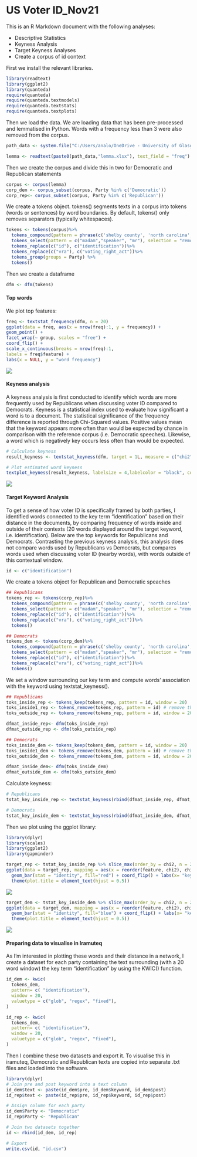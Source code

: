 US Voter ID\_Nov21
================

This is an R Markdown document with the following analyses:

-   Descriptive Statistics
-   Keyness Analysis
-   Target Keyness Analyses
-   Create a corpus of id context

First we install the relevant libraries.

``` r
library(readtext)
library(ggplot2)
library(quanteda)
require(quanteda)
require(quanteda.textmodels)
require(quanteda.textstats)
require(quanteda.textplots)
```

Then we load the data. We are loading data that has been pre-processed
and lemmatised in Python. Words with a frequency less than 3 were also
removed from the corpus.

``` r
path_data <- system.file("C:/Users/analo/OneDrive - University of Glasgow/University of Glasgow/Thesis/CHAPTERS/DATA/Voter ID laws debates (US)/R Markdown", package = "readtext")

lemma <- readtext(paste0(path_data,"lemma.xlsx"), text_field = "freq")
```

Then we create the corpus and divide this in two for Democratic and
Republican statements

``` r
corpus <- corpus(lemma)
corp_dem <- corpus_subset(corpus, Party %in% c('Democratic'))
corp_rep<- corpus_subset(corpus, Party %in% c('Republican'))
```

We create a tokens object. tokens() segments texts in a corpus into
tokens (words or sentences) by word boundaries. By default, tokens()
only removes separators (typically whitespaces).

``` r
tokens <- tokens(corpus)%>%
  tokens_compound(pattern = phrase(c('shelby county', 'north carolina', 'john lewis')))%>%
  tokens_select(pattern = c("madam","speaker", "mr"), selection = "remove")%>%
  tokens_replace(c("id"), c("identification"))%>%
  tokens_replace(c("vra"), c("voting_right_act"))%>%
  tokens_group(groups = Party) %>%
  tokens()
```

Then we create a dataframe

``` r
dfm <- dfm(tokens)
```

#### Top words

We plot top features:

``` r
freq <- textstat_frequency(dfm, n = 20)
ggplot(data = freq, aes(x = nrow(freq):1, y = frequency)) +
geom_point() +
facet_wrap(~ group, scales = "free") +
coord_flip() +
scale_x_continuous(breaks = nrow(freq):1,
labels = freq$feature) +
labs(x = NULL, y = "word frequency")
```

<img src="US-Voter-ID_Nov21_files/figure-gfm/unnamed-chunk-6-1.png" style="display: block; margin: auto;" />

#### Keyness analysis

A keyness analysis is first conducted to identify which words are more
frequently used by Republicans when discussing voter ID compared to
Democrats. Keyness is a statistical index used to evaluate how
significant a word is to a document. The statistical significance of the
frequency difference is reported through Chi-Squared values. Positive
values mean that the keyword appears more often than would be expected
by chance in comparison with the reference corpus (i.e. Democratic
speeches). Likewise, a word which is negatively key occurs less often
than would be expected.

``` r
# Calculate keyness 
result_keyness <- textstat_keyness(dfm, target = 1L, measure = c("chi2"),sort = TRUE)
```

``` r
# Plot estimated word keyness
textplot_keyness(result_keyness, labelsize = 4,labelcolor = "black", color = c("blue", "red"), min_count = 10, n = 25)
```

<img src="US-Voter-ID_Nov21_files/figure-gfm/unnamed-chunk-8-1.png" style="display: block; margin: auto;" />

#### Target Keyword Analysis

To get a sense of how voter ID is specifically framed by both parties, I
identified words connected to the key term “identification” based on
their distance in the documents, by comparing frequency of words inside
and outside of their contexts (20 words displayed around the target
keyword, i.e. identification). Below are the top keywords for
Republicans and Democrats. Contrasting the previous keyness analysis,
this analysis does not compare words used by Republicans vs Democrats,
but compares words used when discussing voter ID (nearby words), with
words outside of this contextual window.

``` r
id <- c("identification") 
```

We create a tokens object for Republican and Democratic speaches

``` r
## Republicans
tokens_rep <- tokens(corp_rep)%>%
  tokens_compound(pattern = phrase(c('shelby county', 'north carolina', 'john lewis', "voting right act")))%>%
  tokens_select(pattern = c("madam","speaker", "mr"), selection = "remove")%>%
  tokens_replace(c("id"), c("identification"))%>%
  tokens_replace(c("vra"), c("voting_right_act"))%>%
  tokens()

## Democrats
tokens_dem <- tokens(corp_dem)%>%
  tokens_compound(pattern = phrase(c('shelby county', 'north carolina', 'john lewis')))%>%
  tokens_select(pattern = c("madam","speaker", "mr"), selection = "remove")%>%
  tokens_replace(c("id"), c("identification"))%>%
  tokens_replace(c("vra"), c("voting_right_act"))%>%
  tokens()
```

We set a window surrounding our key term and compute words’ association
with the keyword using textstat\_keyness().

``` r
## Republicans
toks_inside_rep <- tokens_keep(tokens_rep, pattern = id, window = 20)
toks_inside1_rep <- tokens_remove(tokens_rep, pattern = id) # remove the keywords
toks_outside_rep <- tokens_remove(tokens_rep, pattern = id, window = 20)

dfmat_inside_rep<- dfm(toks_inside_rep)
dfmat_outside_rep <- dfm(toks_outside_rep)

## Democrats
toks_inside_dem <- tokens_keep(tokens_dem, pattern = id, window = 20)
toks_inside1_dem <- tokens_remove(tokens_dem, pattern = id) # remove the keywords
toks_outside_dem <- tokens_remove(tokens_dem, pattern = id, window = 20)

dfmat_inside_dem<- dfm(toks_inside_dem)
dfmat_outside_dem <- dfm(toks_outside_dem)
```

Calculate keyness:

``` r
# Republicans
tstat_key_inside_rep <- textstat_keyness(rbind(dfmat_inside_rep, dfmat_outside_rep),target = seq_len(ndoc(dfmat_inside_rep)))

# Democrats
tstat_key_inside_dem <- textstat_keyness(rbind(dfmat_inside_dem, dfmat_outside_dem),target = seq_len(ndoc(dfmat_inside_dem)))
```

Then we plot using the ggplot library:

``` r
library(dplyr)
library(scales)
library(ggplot2)
library(gapminder)
```

``` r
target_rep <- tstat_key_inside_rep %>% slice_max(order_by = chi2, n = 20)
ggplot(data = target_rep, mapping = aes(x = reorder(feature, chi2), chi2)) + 
  geom_bar(stat = "identity", fill="red") + coord_flip() + labs(x= "keywords", y= "chi2") + ggtitle("Republican") +
  theme(plot.title = element_text(hjust = 0.5))
```

![](US-Voter-ID_Nov21_files/figure-gfm/unnamed-chunk-14-1.png)<!-- -->

``` r
target_dem <- tstat_key_inside_dem %>% slice_max(order_by = chi2, n = 20)
ggplot(data = target_dem, mapping = aes(x = reorder(feature, chi2), chi2)) + 
  geom_bar(stat = "identity", fill="blue") + coord_flip() + labs(x= "keywords", y= "chi2")+ ggtitle("Democratic") +
  theme(plot.title = element_text(hjust = 0.5))
```

![](US-Voter-ID_Nov21_files/figure-gfm/unnamed-chunk-15-1.png)<!-- -->

#### Preparing data to visualise in Iramuteq

As I’m interested in plotting these words and their distance in a
network, I create a dataset for each party containing the text
surrounding (with a 20 word window) the key term “identification” by
using the KWIC() function.

``` r
id_dem <- kwic(
  tokens_dem,
  pattern= c( "identification"),
  window = 20,
  valuetype = c("glob", "regex", "fixed"),
)

id_rep <- kwic(
  tokens_dem,
  pattern= c( "identification"),
  window = 20,
  valuetype = c("glob", "regex", "fixed"),
)
```

Then I combine these two datasets and export it. To visualise this in
iramuteq, Democratic and Republican texts are copied into separate .txt
files and loaded into the software.

``` r
library(dplyr)
# Join pre and post keyword into a text column
id_dem$text <- paste(id_dem$pre, id_dem$keyword, id_dem$post)
id_rep$text <- paste(id_rep$pre, id_rep$keyword, id_rep$post)

# Assign column for each party
id_dem$Party <- "Democratic"
id_rep$Party <- "Republican"

# Join two datasets together
id <- rbind(id_dem, id_rep)

# Export
write.csv(id, "id.csv")
```
